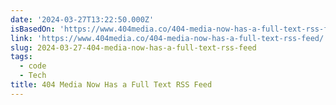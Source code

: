 ```yaml
---
date: '2024-03-27T13:22:50.000Z'
isBasedOn: 'https://www.404media.co/404-media-now-has-a-full-text-rss-feed/'
link: 'https://www.404media.co/404-media-now-has-a-full-text-rss-feed/'
slug: 2024-03-27-404-media-now-has-a-full-text-rss-feed
tags:
  - code
  - Tech
title: 404 Media Now Has a Full Text RSS Feed
---
```



